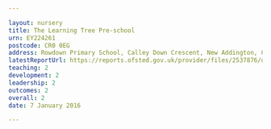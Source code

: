 ```yaml
---

layout: nursery
title: The Learning Tree Pre-school
urn: EY224261
postcode: CR0 0EG
address: Rowdown Primary School, Calley Down Crescent, New Addington, Croydon, CR0 0EG
latestReportUrl: https://reports.ofsted.gov.uk/provider/files/2537876/urn/EY224261.pdf
teaching: 2
development: 2
leadership: 2
outcomes: 2
overall: 2
date: 7 January 2016

---
```

